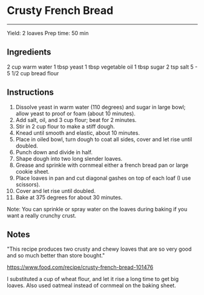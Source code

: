 # Crusty French Bread
---
Yield: 2 loaves
Prep time: 50 min

## Ingredients
2 cup warm water
1 tbsp yeast
1 tbsp vegetable oil
1 tbsp sugar
2 tsp salt
5 - 5 1/2 cup bread flour

## Instructions
1. Dissolve yeast in warm water (110 degrees) and sugar in large bowl; allow yeast to proof or foam (about 10 minutes).
2. Add salt, oil, and 3 cup flour; beat for 2 minutes.
3. Stir in 2 cup flour to make a stiff dough.
4. Knead until smooth and elastic, about 10 minutes.
5. Place in oiled bowl, turn dough to coat all sides, cover and let rise until doubled.
6. Punch down and divide in half.
7. Shape dough into two long slender loaves.
8. Grease and sprinkle with cornmeal either a french bread pan or large cookie sheet.
9. Place loaves in pan and cut diagonal gashes on top of each loaf (I use scissors).
10. Cover and let rise until doubled.
11. Bake at 375 degrees for about 30 minutes.

Note: You can sprinkle or spray water on the loaves during baking if you want a really crunchy crust.

## Notes
"This recipe produces two crusty and chewy loaves that are so very good and so much better than store bought."

https://www.food.com/recipe/crusty-french-bread-101476

I substituted a cup of wheat flour, and let it rise a long time to get big loaves. Also used oatmeal instead of cornmeal on the baking sheet.